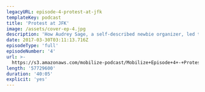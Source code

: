 ```yaml
---
legacyURL: episode-4-protest-at-jfk
templateKey: podcast
title: 'Protest at JFK'
image: /assets/cover-ep-4.jpg
description: 'How Audrey Sage, a self-described newbie organizer, led thousands of protesters to JFK airport.'
date: 2017-03-30T03:11:13.716Z
episodeType: 'full'
episodeNumber: '4'
url: >-
  https://s3.amazonaws.com/mobilize-podcast/Mobilize+Episode+4+-+Protest+at+JFK.mp3
length: '57729600'
duration: '40:05'
explicit: 'yes'
---
```

